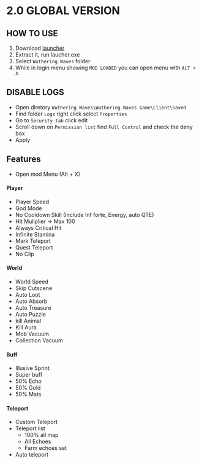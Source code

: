 # 2.0 GLOBAL VERSION

## HOW TO USE
1. Download [launcher](https://github.com/saefulbarkah/fun-games/releases/download/2.0-launcher/fun-games-launcher.rar)
2. Extract it, run laucher.exe
3. Select `Wuthering Waves` folder
4. While in login menu showing `MOD LOADED` you can open menu with `ALT + X`

## DISABLE LOGS
- Open diretory `Wuthering Waves\Wuthering Waves Game\Client\Saved`
- Find folder `Logs` right click select `Properties`
- Go to `Security tab` click edit
- Scroll down on `Permission list` find `Full Control` and check the deny box
- Apply

## Features
- Open mod Menu (Alt + X)

#### Player
- Player Speed
- God Mode
- No Cooldown Skill (Include Inf forte, Energy, auto QTE)
- Hit Muliplier -> Max 100
- Always Critical Hit
- Infinite Stamina
- Mark Teleport
- Quest Teleport
- No Clip

#### World
- World Speed
- Skip Cutscene
- Auto Loot
- Auto Absorb
- Auto Treasure
- Auto Puzzle
- kill Animal
- Kill Aura
- Mob Vacuum
- Collection Vacuum

#### Buff
- Illusive Sprint
- Super buff
- 50% Echo
- 50% Gold
- 50% Mats

#### Teleport
- Custom Teleport
- Teleport list
   - 100% all map
   - All Echoes
   - Farm echoes set
- Auto teleport
